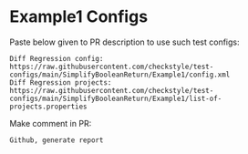 # Example1 Configs
Paste below given to PR description to use such test configs:
```
Diff Regression config: https://raw.githubusercontent.com/checkstyle/test-configs/main/SimplifyBooleanReturn/Example1/config.xml
Diff Regression projects: https://raw.githubusercontent.com/checkstyle/test-configs/main/SimplifyBooleanReturn/Example1/list-of-projects.properties
```
Make comment in PR:
```
Github, generate report
```
